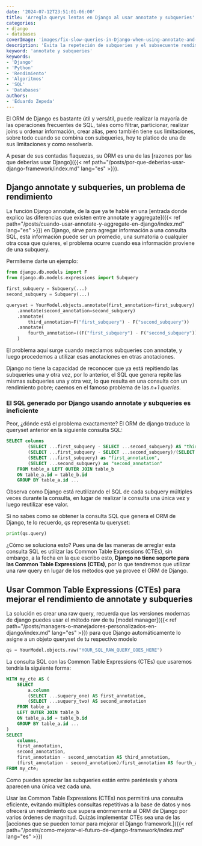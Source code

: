 ```yaml
---
date: '2024-07-12T23:51:01-06:00'
title: 'Arregla querys lentas en Django al usar annotate y subqueries'
categories:
- django
- databases
coverImage: 'images/fix-slow-queries-in-Django-when-using-annotate-and-subqueries.jpg'
description: 'Evita la repeteción de subqueries y el subsecuente rendimiento pobre al usar Django annotate usando raw queries y Common Table Expressions (CTEs) en bases de datos SQL'
keyword: 'annotate y subqueries'
keywords:
- 'Django'
- 'Python'
- 'Rendimiento'
- 'Algoritmos'
- 'SQL'
- 'Databases'
authors:
- 'Eduardo Zepeda'
---
```


El ORM de Django es bastante útil y versátil, puede realizar la mayoría de las operaciones frecuentes de SQL, tales como filtrar, particionar, realizar joins u ordenar información, crear alias, pero también tiene sus limitaciones, sobre todo cuando se combina con subqueries, hoy te platico de una de sus limitaciones y como resolverla. 

A pesar de sus contadas flaquezas, su ORM es una de las [razones por las que deberías usar Django]({{< ref path="/posts/por-que-deberias-usar-django-framework/index.md" lang="es" >}}).

## Django annotate y subqueries, un problema de rendimiento

La función Django annotate, de la que ya te hablé en una [entrada donde explico las diferencias que existen entre annotate y aggregate]({{< ref path="/posts/cuando-usar-annotate-y-aggregate-en-django/index.md" lang="es" >}}) en Django, sirve para agregar información a una consulta SQL, esta información puede ser un promedio, una sumatoria o cualquier otra cosa que quieres, el problema ocurre cuando esa información proviene de una subquery.

Permíteme darte un ejemplo:

``` python
from django.db.models import F
from django.db.models.expressions import Subquery

first_subquery = Subquery(...)
second_subquery = Subquery(...)

queryset = YourModel.objects.annotate(first_annotation=first_subquery)
    .annotate(second_annotation=second_subquery)
    .annotate(
        third_annotation=F("first_subquery") - F("second_subquery"))
    .annotate(
        fourth_annotation=((F("first_subquery") - F("second_subquery")) / F("second_subquery"))
    )
```

El problema aquí surge cuando mezclamos subqueries con annotate, y luego procedemos a utilizar esas anotaciones en otras anotaciones. 

Django no tiene la capacidad de reconocer que ya está repitiendo las subqueries una y otra vez, por lo anterior, el SQL que genera repite las mismas subqueries una y otra vez, lo que resulta en una consulta con un rendimiento pobre; caemos en el famoso problema de las *n+1 queries*. 

### El SQL generado por Django usando annotate y subqueries es ineficiente

Peor, ¿dónde está el problema exactamente? El ORM de django traduce la queryset anterior en la siguiente consulta SQL:

``` sql
SELECT columns
        (SELECT ...first_subquery - SELECT ...second_subquery) AS "third_annotation",
        (SELECT ...first_subquery - SELECT ...second_subquery)/(SELECT ...first_subquery) as "fourth_annotation",
        (SELECT ...first_subquery) as "first_annotation",
        (SELECT ...second_subquery) as "second_annotation"
    FROM table_a LEFT OUTER JOIN table_b
    ON table_a.id = table_b.id
    GROUP BY table_a.id ...
```

Observa como Django está reutilizando el SQL de cada subquery múltiples veces durante la consulta, en lugar de realizar la consulta una única vez y luego reutilizar ese valor.

Si no sabes como se obtener la consulta SQL que genera el ORM de Django, te lo recuerdo, *qs* representa tu queryset:

``` python
print(qs.query)
```

¿Cómo se soluciona esto? Pues una de las maneras de arreglar esta consulta SQL es utilizar las Common Table Expressions (CTEs), sin embargo, a la fecha en la que escribo esto, **Django no tiene soporte para las Common Table Expressions (CTEs)**, por lo que tendremos que utilizar una raw query en lugar de los métodos que ya provee el ORM de Django.

## Usar Common Table Expressions (CTEs) para mejorar el rendimiento de annotate y subqueries 

La solución es crear una raw query, recuerda que las versiones modernas de django puedes usar el método raw de tu [model manager]({{< ref path="/posts/managers-o-manejadores-personalizados-en-django/index.md" lang="es" >}}) para que Django automáticamente lo asigne a un objeto queryset de tu respectivo modelo

``` python
qs = YourModel.objects.raw("YOUR_SQL_RAW_QUERY_GOES_HERE")
```

La consulta SQL con las Common Table Expressions (CTEs) que usaremos tendría la siguiente forma:

``` sql
WITH my_cte AS (
    SELECT 
        a.column
        (SELECT ...suquery_one) AS first_annotation, 
        (SELECT ...suquery_two) AS second_annotation
    FROM table_a 
    LEFT OUTER JOIN table_b 
    ON table_a.id = table_b.id 
    GROUP BY table_a.id ...
)
SELECT 
    columns,
    first_annotation, 
    second_annotation, 
    first_annotation - second_annotation AS third_annotation,
    (first_annotation - second_annotation)/first_annotation AS fourth_annotation
FROM my_cte;
```

Como puedes apreciar las subqueries están entre paréntesis y ahora aparecen una única vez cada una. 

Usar las Common Table Expressions (CTEs) nos permitirá una consulta eficiente, evitando múltiples consultas repetitivas a la base de datos y nos ofrecerá un rendimiento que supera enórmemente al ORM de Django por varios órdenes de magnitud. Quizás implementar CTEs sea una de las [acciones que se pueden tomar para mejorar el Django framework.]({{< ref path="/posts/como-mejorar-el-futuro-de-django-framework/index.md" lang="es" >}})



